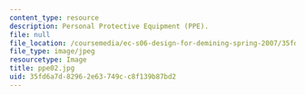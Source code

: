 ```yaml
---
content_type: resource
description: Personal Protective Equipment (PPE).
file: null
file_location: /coursemedia/ec-s06-design-for-demining-spring-2007/35fd6a7d82962e63749cc8f139b87bd2_ppe02.jpg
file_type: image/jpeg
resourcetype: Image
title: ppe02.jpg
uid: 35fd6a7d-8296-2e63-749c-c8f139b87bd2
---
```

